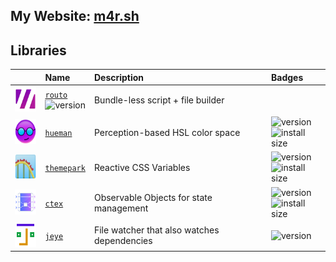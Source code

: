 ## My Website: [m4r.sh](https://m4r.sh)

## Libraries

||	Name 	| Description 	| Badges  |
|:--- |:---	|:---	|:--- |
| <img src="https://github.com/marshallcb/routo/raw/master/routo.png" width="40" height="40">   | [`routo`](https://github.com/marshallcb/routo)<br/><img src="https://badgen.now.sh/npm/v/routo" alt="version" /> 	| Bundle-less script + file builder 	|  |
| <img src="https://github.com/marshallcb/hueman/raw/master/hueman.png" width="40" height="40">   | [`hueman`](https://github.com/marshallcb/hueman) 	| Perception-based HSL color space	|  <img src="https://badgen.now.sh/npm/v/hueman" alt="version" /><br/><img src="https://img.badgesize.io/MarshallCB/hueman/master/es.js?compression=brotli" alt="install size" /> |
| <img src="https://github.com/marshallcb/themepark/raw/master/themepark.png" width="40" height="40">   | [`themepark`](https://github.com/marshallcb/themepark) 	| Reactive CSS Variables	|  <img src="https://badgen.now.sh/npm/v/themepark" alt="version" /><br/><img src="https://img.badgesize.io/MarshallCB/themepark/master/es.js?compression=brotli" alt="install size" /> |
| <img src="https://github.com/marshallcb/ctex/raw/main/ctex.png" width="40" height="40">   | [`ctex`](https://github.com/marshallcb/ctex) 	| Observable Objects for state management	|  <img src="https://badgen.now.sh/npm/v/ctex" alt="version" /><br/><img src="https://img.badgesize.io/MarshallCB/ctex/main/es.js?compression=brotli" alt="install size" /> |
| <img src="https://github.com/marshallcb/jeye/raw/main/jeye.png" width="40" height="40">   | [`jeye`](https://github.com/marshallcb/jeye) 	| File watcher that also watches dependencies 	|  <img src="https://badgen.now.sh/npm/v/jeye" alt="version" /> |